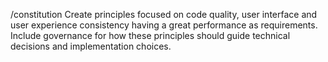 /constitution Create principles focused on code quality, user interface and user experience consistency having a great performance as requirements. Include governance for how these principles should guide technical decisions and implementation choices.